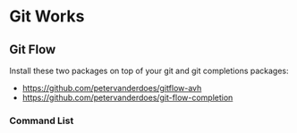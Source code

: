 # Git Works

## Git Flow

Install these two packages on top of your git and git completions packages:
- https://github.com/petervanderdoes/gitflow-avh
- https://github.com/petervanderdoes/git-flow-completion

### Command List
